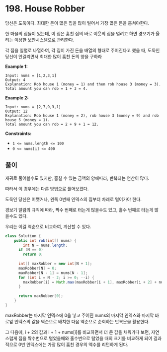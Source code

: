 # 198. House Robber

당신은 도둑이다. 최대한 돈이 많은 집을 많이 털어서 가장 많은 돈을 훔쳐야한다.

한 마을의 집들이 있는데, 이 집은 훔친 집의 바로 이웃의 집을 털려고 하면 경보기가 울리는 이상한 보안시스템으로 관리한다.

각 집을 일렬로 나열하여, 각 집이 가진 돈을 배열의 형태로 주어진다고 했을 때, 도둑인 당신이 안걸리면서 최대한 많이 훔친 돈의 양을 구하라

**Example 1:**

```
Input: nums = [1,2,3,1]
Output: 4
Explanation: Rob house 1 (money = 1) and then rob house 3 (money = 3).
Total amount you can rob = 1 + 3 = 4.
```

**Example 2:**

```
Input: nums = [2,7,9,3,1]
Output: 12
Explanation: Rob house 1 (money = 2), rob house 3 (money = 9) and rob house 5 (money = 1).
Total amount you can rob = 2 + 9 + 1 = 12.
```

 

**Constraints:**

- `1 <= nums.length <= 100`
- `0 <= nums[i] <= 400`

## 풀이

재귀로 풀어볼수도 있지만, 훔칠 수 있는 금액의 양에따라, 반복되는 연산이 많다.

따라서 이 경우에는 다른 방법으로 풀어보겠다.

도둑인 당신은 어쨋거나, 왼쪽 0번째 인덱스의 집부터 차례로 털어가야 한다.

경보기 알람의 규칙에 따라, 짝수 번째로 터는게 많을수도 있고, 홀수 번째로 터는게 많을수도 있다.

우리는 이걸 역순으로 비교하여, 계산할 수 있다.

```java
class Solution {
    public int rob(int[] nums) {
    	int N = nums.length;
      if (N == 0)
        return 0;
      
      int[] maxRobber = new int[N + 1];
      maxRobber[N] = 0;
      maxRobber[N - 1] = nums[N - 1];
      for (int i = N - 2; i >= 0; --i) {
        maxRobber[i] = Math.max(maxRobber[i + 1], maxRobber[i + 2] + nums[i]);
      }
      
      return maxRobber[0];
    }
}
```

maxRobber는 마지막 인덱스에 0을 넣고 주어진 nums의 마지막 인덱스와 마지막 바로앞 인덱스의 값을 역순으로 배치한 다음 역순으로 순회하는 반복문을 활용한다.

그 다음에, i + 2의 값과 i + 1 + nums[i]를 비교하면서 더 큰 값을 채워가다 보면, 자연스럽게 집을 짝수번으로 털었을때와 홀수번으로 털었을 때의 크기를 비교하게 되어 결과적으로 0번 인덱스에는 가장 많이 훔친 경우의 액수를 리턴하게 된다.